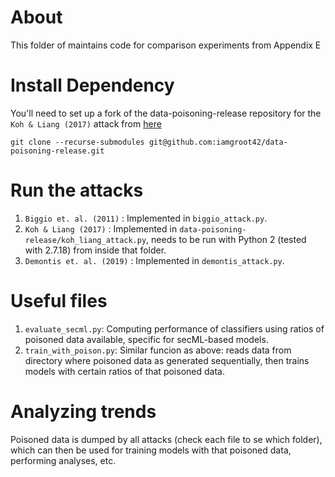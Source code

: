 # About
This folder of maintains code for comparison experiments from Appendix E

# Install Dependency
You'll need to set up a fork of the data-poisoning-release repository for the `Koh & Liang (2017)` attack from [here](https://github.com/iamgroot42/data-poisoning-release)
```
git clone --recurse-submodules git@github.com:iamgroot42/data-poisoning-release.git
```

# Run the attacks

1. `Biggio et. al. (2011)` : Implemented in `biggio_attack.py`. 
2. `Koh & Liang (2017)` : Implemented in `data-poisoning-release/koh_liang_attack.py`, needs to be run with Python 2 (tested with 2.7.18) from inside that folder.
3. `Demontis et. al. (2019)` : Implemented in `demontis_attack.py`.

# Useful files

1. `evaluate_secml.py`: Computing performance of classifiers using ratios of poisoned data available, specific for secML-based models.
2. `train_with_poison.py`: Similar funcion as above: reads data from directory where poisoned data as generated sequentially, then trains models with certain ratios of that poisoned data.

# Analyzing trends

Poisoned data is dumped by all attacks (check each file to se which folder), which can then be used for training models with that poisoned data, performing analyses, etc.
